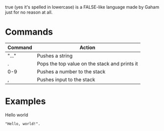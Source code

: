 true (yes it's spelled in lowercase) is a FALSE-like language made by Gaham just for no reason at all.
# Commands
| Command | Action |
| --- | --- |
| "..." | Pushes a string 
| . | Pops the top value on the stack and prints it
| 0-9 | Pushes a number to the stack
| , | Pushes input to the stack
# Examples
Hello world

```
"Hello, world!".
```
